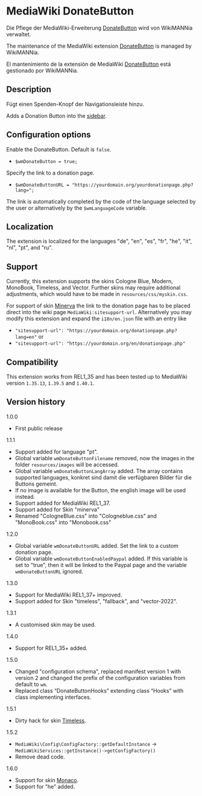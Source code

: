 # MediaWiki DonateButton

Die Pflege der MediaWiki-Erweiterung [DonateButton](https://www.mediawiki.org/wiki/Extension:DonateButton) wird von WikiMANNia verwaltet.

The maintenance of the MediaWiki extension [DonateButton](https://www.mediawiki.org/wiki/Extension:DonateButton) is managed by WikiMANNia.

El mantenimiento de la extensión de MediaWiki [DonateButton](https://www.mediawiki.org/wiki/Extension:DonateButton) está gestionado por WikiMANNia.

## Description

Fügt einen Spenden-Knopf der Navigationsleiste hinzu.

Adds a Donation Button into the [sidebar](https://www.mediawiki.org/wiki/MediaWiki:Sidebar).

## Configuration options

Enable the DonateButton. Default is `false`.

* `$wmDonateButton = true;`

Specify the link to a donation page.

* `$wmDonateButtonURL = "https://yourdomain.org/yourdonationpage.php?lang=";`

The link is automatically completed by the code of the language selected by the user or alternatively by the `$wmLanguageCode` variable.

## Localization

The extension is localized for the languages "de", "en", "es", "fr", "he", "it", "nl", "pt", and "ru".

## Support

Currently, this extension supports the skins Cologne Blue, Modern, MonoBook, Timeless, and Vector.
Further skins may require additional adjustments, which would have to be made in `resources/css/myskin.css`.

For support of skin [Minerva](https://www.mediawiki.org/wiki/Skin:Minerva_Neue) the link to the donation page has to be placed direct into the wiki page `MediaWiki:sitesupport-url`.
Alternatively you may modify this extension and expand the `i18n/en.json` file with an entry like
* `"sitesupport-url": "https://yourdomain.org/donationpage.php?lang=en"`
or
* `"sitesupport-url": "https://yourdomain.org/en/donationpage.php"`

## Compatibility

This extension works from REL1_35 and has been tested up to MediaWiki version `1.35.13`, `1.39.5` and `1.40.1`.

## Version history

1.0.0

* First public release

1.1.1
* Support added for language "pt".
* Global variable `wmDonateButtonFilename` removed, now the images in the folder `resources/images` will be accessed.
* Global variable `wmDonateButtonLangArray` added. The array contains supported languages, konkret sind damit die verfügbaren Bilder für die Buttons gemeint.
* If no image is available for the Button, the english image will be used instead.
* Support added for MediaWiki REL1_37.
* Support added for Skin "minerva"
* Renamed "CologneBlue.css" into "Cologneblue.css" and "MonoBook.css" into "Monobook.css"

1.2.0

* Global variable `wmDonateButtonURL` added. Set the link to a custom donation page.
* Global variable `wmDonateButtonEnabledPaypal` added. If this variable is set to "true", then it will be linked to the Paypal page and the variable `wmDonateButtonURL` ignored.

1.3.0

* Support for MediaWiki REL1_37+ improved.
* Support added for Skin "timeless", "fallback", and "vector-2022".

1.3.1

* A customised skin may be used.

1.4.0

- Support for REL1_35+ added.

1.5.0

- Changed "configuration schema", replaced manifest version 1 with version 2 and changed the prefix of the configuration variables from default to `wm`.
- Replaced class “DonateButtonHooks” extending class “Hooks” with class implementing interfaces.

1.5.1

- Dirty hack for skin [Timeless](https://www.mediawiki.org/wiki/Skin:Timeless).

1.5.2

- `MediaWiki\Config\ConfigFactory::getDefaultInstance` -> `MediaWikiServices::getInstance()->getConfigFactory()`
- Remove dead code.

1.6.0

- Support for skin [Monaco](https://www.mediawiki.org/wiki/Skin:Monaco).
- Support for "he" added.
